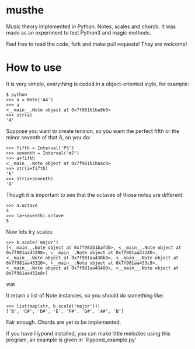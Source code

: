musthe
======

Music theory implemented in Python. Notes, scales and chords. It was made as an experiment to test Python3 and magic methods.

Feel free to read the code, fork and make pull requests! They are welcome!


How to use
==========

It is very simple, everything is coded in a object-oriented style, for example:

    $ python 
    >>> a = Note('A4')
    >>> a
    <__main__.Note object at 0x7f981b1ba9b0>
    >>> str(a)
    'A'


Suppose you want to create tension, so you want the perfect fifth or the minor seventh of that A, so you do:

    >>> fifth = Interval('P5')
    >>> seventh = Interval('m7')
    >>> a+fifth
    <__main__.Note object at 0x7f981b1baac8>
    >>> str(a+fifth)
    'E'
    >>> str(a+seventh)
    'G'

Though it is important to see that the octaves of those notes are different:

    >>> a.octave
    4
    >>> (a+seventh).octave
    5

Now lets try scales:

    >>> b.scale('major')
    [<__main__.Note object at 0x7f981b1bafd0>, <__main__.Note object at 0x7f981aa43208>, <__main__.Note object at 0x7f981aa43240>, <__main__.Note object at 0x7f981aa430b8>, <__main__.Note object at 0x7f981aa43320>, <__main__.Note object at 0x7f981aa433c8>, <__main__.Note object at 0x7f981aa43400>, <__main__.Note object at 0x7f981aa432e8>]

wat

It return a list of Note instances, so you should do something like:

    >>> list(map(str, b.scale('major')))
    ['B', 'C#', 'D#', 'E', 'F#', 'G#', 'A#', 'B']
    
Fair enough. Chords are yet to be implemented.


If you have lilypond installed, you can make little melodies using this program, an example is given in 'lilypond_example.py'


